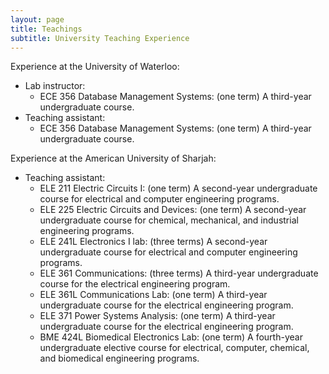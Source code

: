 ```yaml
---
layout: page
title: Teachings
subtitle: University Teaching Experience
---
```


Experience at the University of Waterloo:
  - Lab instructor:
    - ECE 356 Database Management Systems: (one term) A third-year undergraduate course.
  - Teaching assistant:
    - ECE 356 Database Management Systems: (one term) A third-year undergraduate course.
    
Experience at the American University of Sharjah:
  - Teaching assistant:
    - ELE 211 Electric Circuits I: (one term) A second-year undergraduate course for electrical and computer engineering programs.
    - ELE 225 Electric Circuits and Devices: (one term) A second-year undergraduate course for chemical, mechanical, and industrial engineering programs.
    - ELE 241L Electronics I lab: (three terms) A second-year undergraduate course for electrical and computer engineering programs.
    - ELE 361 Communications: (three terms) A third-year undergraduate course for the electrical engineering program.
    - ELE 361L Communications Lab: (one term) A third-year undergraduate course for the electrical engineering program.
    - ELE 371 Power Systems Analysis: (one term) A third-year undergraduate course for the electrical engineering program.
    - BME 424L Biomedical Electronics Lab: (one term) A fourth-year undergraduate elective course for electrical, computer, chemical, and biomedical engineering programs.

